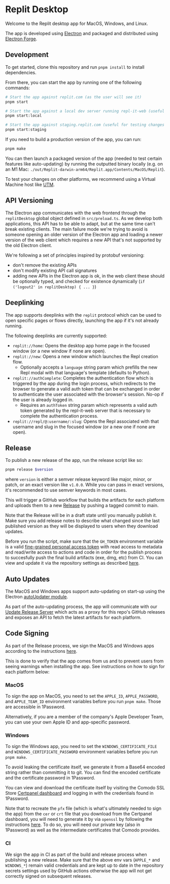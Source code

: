 # Replit Desktop

Welcome to the Replit desktop app for MacOS, Windows, and Linux.

The app is developed using [Electron](https://www.electronjs.org/) and packaged and distributed using [Electron Forge](https://www.electronforge.io/).

## Development

To get started, clone this repository and run `pnpm install` to install dependencies.

From there, you can start the app by running one of the following commands:

```bash
# Start the app against replit.com (as the user will see it)
pnpm start

# Start the app against a local dev server running repl-it-web (useful for testing local web changes that may affect the app)
pnpm start:local

# Start the app against staging.replit.com (useful for testing changes that may affect the app on staging)
pnpm start:staging
```

If you need to build a production version of the app, you can run:

```bash
pnpm make
```

You can then launch a packaged version of the app (needed to test certain features like auto-updating) by running the outputted binary locally (e.g. on an M1 Mac: `./out/Replit-darwin-arm64/Replit.app/Contents/MacOS/Replit`).

To test your changes on other platforms, we recommend using a Virtual Machine host like [UTM](https://mac.getutm.app).

## API Versioning

The Electron app communicates with the web frontend through the `replitDesktop` global object defined in `src/preload.ts`. As we develop both applications, this API has to be able to adapt, but at the same time can't break existing clients. The main failure mode we're trying to avoid is someone opening an older version of the Electron app and loading a newer version of the web client which requires a new API that's not supported by the old Electron client.

We're following a set of principles inspired by protobuf versioning:
- don't remove the existing APIs
- don't modify existing API call signatures
- adding new APIs in the Electron app is ok, in the web client these should be optionally typed, and checked for existence dynamically (`if ('logout2' in replitDesktop) { ... }`)

## Deeplinking

The app supports deeplinks with the `replit` protocol which can be used to open specific pages or flows directly, launching the app if it's not already running.

The following deeplinks are currently supported:
- `replit://home`: Opens the desktop app home page in the focused window (or a new window if none are open).
- `replit://new`: Opens a new window which launches the Repl creation flow.
  - Optionally accepts a `language` string param which prefills the new Repl modal with that language's template (defaults to Python).
- `replit://authComplete`: Completes the authentication flow which is triggered by the app during the login process, which redirects to the browser to generate a valid auth token that can be exchanged in order to authenticate the user associated with the browser's session. No-op if the user is already logged in.
  - Requires an `authToken` string param which represents a valid auth token generated by the repl-it-web server that is necessary to complete the authentication process.
- `replit://repl/@:username/:slug`: Opens the Repl associated with that username and slug in the focused window (or a new one if none are open).

## Release

To publish a new release of the app, run the release script like so:

```bash
pnpm release $version
```

where `version` is either a semver release keyword like major, minor, or patch, or an exact version like `v1.0.0`. While you can pass in exact versions, it's recommended to use semver keywords in most cases.

This will trigger a GitHub workflow that builds the artifacts for each platform and uploads them to a new [Release](https://github.com/replit/desktop/releases) by pushing a tagged commit to main.

Note that the Release will be in a draft state until you manually publish it. Make sure you add release notes to describe what changed since the last published version as they will be displayed to users when they download updates.

Before you run the script, make sure that the `GH_TOKEN` environment variable is a valid [fine-grained personal access token](https://docs.github.com/en/authentication/keeping-your-account-and-data-secure/managing-your-personal-access-tokens#fine-grained-personal-access-tokens) with read access to metadata and read/write access to actions and code in order for the publish process to succesfully push the final build artifacts (exe, dmg, etc) from CI. You can view and update it via the repository settings as described [here](https://docs.github.com/en/actions/security-guides/using-secrets-in-github-actions).

## Auto Updates

The MacOS and Windows apps support auto-updating on start-up using the Electron [autoUpdater module](https://www.electronjs.org/docs/latest/api/auto-updater).

As part of the auto-updating process, the app will communicate with our [Update Release Server](https://github.com/replit/desktop-releases/) which acts as a proxy for this repo's GitHub releases and exposes an API to fetch the latest artifacts for each platform.

## Code Signing

As part of the Release process, we sign the MacOS and Windows apps according to the instructions [here](https://www.electronforge.io/guides/code-signing).

This is done to verify that the app comes from us and to prevent users from seeing warnings when installing the app. See instructions on how to sign for each platform below:

### MacOS

To sign the app on MacOS, you need to set the `APPLE_ID`, `APPLE_PASSWORD`, and `APPLE_TEAM_ID` environment variables before you run `pnpm make`. Those are accessible in 1Password.

Alternatively, if you are a member of the company's Apple Developer Team, you can use your own Apple ID and app-specific password.

### Windows

To sign the Windows app, you need to set the `WINDOWS_CERTIFICATE_FILE` and `WINDOWS_CERTIFICATE_PASSWORD` environment variables before you run `pnpm make`.

To avoid leaking the certificate itself, we generate it from a Base64 encoded string rather than committing it to git.
You can find the encoded certificate and the certificate password in 1Password.

You can view and download the certificate itself by visiting the Comodo SSL Store [Certpanel dashboard](https://certpanel.com/comodo/) and logging in with the credentials found in 1Password.

Note that to recreate the `pfx` file (which is what's ultimately needed to sign the app) from the `cer` or `crt` file that you download from the Certpanel dashboard, you will need to generate it by via `openssl` by following the instructions [here](https://help.comodosslstore.com/support/solutions/articles/22000265839-windows-converting-code-signing-to-pfx). To do so, you will need our private key (also in 1Password) as well as the intermediate certificates that Comodo provides.

### CI

We sign the app in CI as part of the build and release process when publishing a new release. Make sure that the above env vars (`APPLE_*` and `WINDOWS_*`) remain valid credentials and are kept up to date in the repository secrets settings used by GitHub actions otherwise the app will not get correctly signed on subsequent releases.
